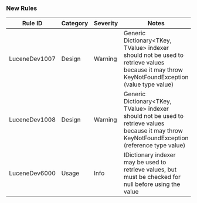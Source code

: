 ### New Rules

 Rule ID       | Category | Severity | Notes
---------------|----------|----------|-----------------------------------------------------------------------------------------------------------------------------------------------------------
 LuceneDev1007 | Design   | Warning  | Generic Dictionary<TKey, TValue> indexer should not be used to retrieve values because it may throw KeyNotFoundException (value type value)
 LuceneDev1008 | Design   | Warning  | Generic Dictionary<TKey, TValue> indexer should not be used to retrieve values because it may throw KeyNotFoundException (reference type value)
 LuceneDev6000 | Usage    | Info     | IDictionary indexer may be used to retrieve values, but must be checked for null before using the value
